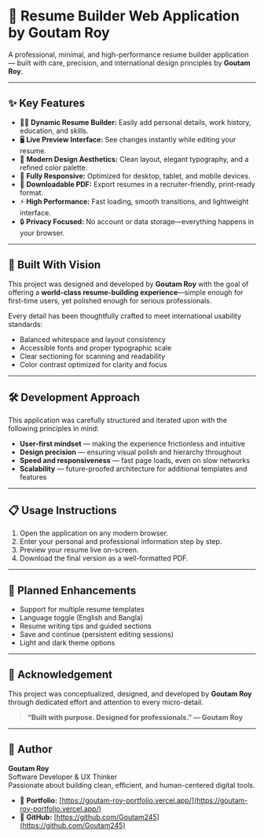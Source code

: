 # 📄 Resume Builder Web Application by Goutam Roy

A professional, minimal, and high-performance resume builder application — built with care, precision, and international design principles by **Goutam Roy**.

---

## ✨ Key Features

- 🧑‍💼 **Dynamic Resume Builder:** Easily add personal details, work history, education, and skills.
- 🖥️ **Live Preview Interface:** See changes instantly while editing your resume.
- 🎨 **Modern Design Aesthetics:** Clean layout, elegant typography, and a refined color palette.
- 📱 **Fully Responsive:** Optimized for desktop, tablet, and mobile devices.
- 📄 **Downloadable PDF:** Export resumes in a recruiter-friendly, print-ready format.
- ⚡ **High Performance:** Fast loading, smooth transitions, and lightweight interface.
- 🔒 **Privacy Focused:** No account or data storage—everything happens in your browser.

---

## 🧠 Built With Vision

This project was designed and developed by **Goutam Roy** with the goal of offering a **world-class resume-building experience**—simple enough for first-time users, yet polished enough for serious professionals.

Every detail has been thoughtfully crafted to meet international usability standards:

- Balanced whitespace and layout consistency  
- Accessible fonts and proper typographic scale  
- Clear sectioning for scanning and readability  
- Color contrast optimized for clarity and focus

---

## 🛠️ Development Approach

This application was carefully structured and iterated upon with the following principles in mind:

- **User-first mindset** — making the experience frictionless and intuitive  
- **Design precision** — ensuring visual polish and hierarchy throughout  
- **Speed and responsiveness** — fast page loads, even on slow networks  
- **Scalability** — future-proofed architecture for additional templates and features

---

## 📋 Usage Instructions

1. Open the application on any modern browser.  
2. Enter your personal and professional information step by step.  
3. Preview your resume live on-screen.  
4. Download the final version as a well-formatted PDF.

---

## 🔮 Planned Enhancements

- Support for multiple resume templates  
- Language toggle (English and Bangla)  
- Resume writing tips and guided sections  
- Save and continue (persistent editing sessions)  
- Light and dark theme options

---

## 🙌 Acknowledgement

This project was conceptualized, designed, and developed by **Goutam Roy** through dedicated effort and attention to every micro-detail.

> **“Built with purpose. Designed for professionals.” — Goutam Roy**

---


## 👤 Author

**Goutam Roy**  
Software Developer & UX Thinker  
Passionate about building clean, efficient, and human-centered digital tools.

- 🔗 **Portfolio:** [https://goutam-roy-portfolio.vercel.app/](https://goutam-roy-portfolio.vercel.app/)  
- 🐙 **GitHub:** [https://github.com/Goutam245](https://github.com/Goutam245)


